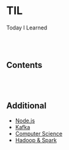 # TIL
Today I Learned

<br><br>

## Contents



<br><br>
## Additional 

- <a href="https://github.com/jinnyy/study-node.js"> Node.js </a>
- <a href="https://github.com/jinnyy/study-kafka"> Kafka </a>
- <a href="https://github.com/nuri1126/Today-We-Learn"> Computer Science </a>
- <a href="https://github.com/nuri1126/Today-We-Learn/tree/master/DataEngineering"> Hadoop & Spark </a>
